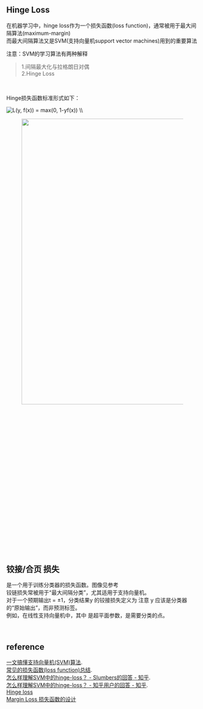 ## Hinge Loss
在机器学习中，hinge loss作为一个损失函数(loss function)，通常被用于最大间隔算法(maximum-margin)    
而最大间隔算法又是SVM(支持向量机support vector machines)用到的重要算法   
 
注意：SVM的学习算法有两种解释  
> 1.间隔最大化与拉格朗日对偶  
2.Hinge Loss

&nbsp;

<p>Hinge损失函数标准形式如下：</p><p><img src="https://www.zhihu.com/equation?tex=L%28y%2C+f%28x%29%29+%3D+max%280%2C+1-yf%28x%29%29+++%5C%5C" alt="L(y, f(x)) = max(0, 1-yf(x))   \\" eeimg="1"/> </p>

<figure><noscript><img src="https://pic1.zhimg.com/50/ca04dacb00820a92e39b1045159204c4_hd.jpg?source=1940ef5c" data-rawwidth="750" data-rawheight="574" class="origin_image zh-lightbox-thumb" width="750" data-original="https://pic3.zhimg.com/ca04dacb00820a92e39b1045159204c4_r.jpg?source=1940ef5c"/></noscript><img src="data:image/svg+xml;utf8,&lt;svg xmlns=&#39;http://www.w3.org/2000/svg&#39; width=&#39;750&#39; height=&#39;574&#39;&gt;&lt;/svg&gt;" data-rawwidth="750" data-rawheight="574" class="origin_image zh-lightbox-thumb lazy" width="750" data-original="https://pic3.zhimg.com/ca04dacb00820a92e39b1045159204c4_r.jpg?source=1940ef5c" data-actualsrc="https://pic1.zhimg.com/50/ca04dacb00820a92e39b1045159204c4_hd.jpg?source=1940ef5c"/></figure><br/>

&nbsp;
## 铰接/合页 损失
是一个用于训练分类器的损失函数。图像见参考   
铰链损失常被用于“最大间隔分类”，尤其适用于支持向量机。    
对于一个预期输出t = ±1，分类结果y 的铰接损失定义为 注意 y 应该是分类器的“原始输出”，而非预测标签。  
例如，在线性支持向量机中，其中 是超平面参数，是需要分类的点。

&nbsp;
## reference
[一文搞懂支持向量机(SVM)算法](https://zhuanlan.zhihu.com/p/52168498).  
[常见的损失函数(loss function)总结](https://zhuanlan.zhihu.com/p/58883095).  
[怎么样理解SVM中的hinge-loss？ - Slumbers的回答 - 知乎](https://www.zhihu.com/question/47746939/answer/570590275).  
[怎么样理解SVM中的hinge-loss？ - 知乎用户的回答 - 知乎](https://www.zhihu.com/question/47746939/answer/125001776).  
[Hinge loss](https://blog.csdn.net/hustqb/article/details/78347713)  
[Margin Loss 损失函数的设计](https://www.cnblogs.com/lainey/p/8583101.html)
